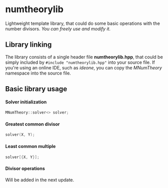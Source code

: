 # numtheorylib
Lightweight template library, that could do some basic operations with the number divisors.
_You can freely use and modify it._
## Library linking
The library consists of a single header file __numtheorylib.hpp__, that could be simply included by `#include "numtheorylib.hpp"` into your source file.
If you're using an online IDE, such as _ideone_, you can copy the _MNumTheory_ namespace into the source file.
## Basic library usage
#### Solver initialization
```C++
MNumTheory::solver<> solver;
```
#### Greatest common divisor
```C++
solver(X, Y);
```
#### Least common multiple
```C++
solver[{X, Y}];
```
#### Divisor operations
Will be added in the next update.
